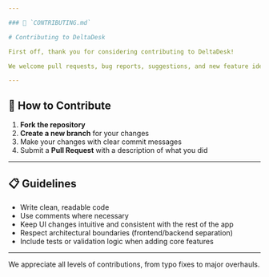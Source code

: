 ```yaml
---

### 🤝 `CONTRIBUTING.md`

# Contributing to DeltaDesk

First off, thank you for considering contributing to DeltaDesk!

We welcome pull requests, bug reports, suggestions, and new feature ideas.

---
```


## 🧰 How to Contribute

1. **Fork the repository**
2. **Create a new branch** for your changes
3. Make your changes with clear commit messages
4. Submit a **Pull Request** with a description of what you did

---

## 📋 Guidelines

- Write clean, readable code
- Use comments where necessary
- Keep UI changes intuitive and consistent with the rest of the app
- Respect architectural boundaries (frontend/backend separation)
- Include tests or validation logic when adding core features

---

We appreciate all levels of contributions, from typo fixes to major overhauls.